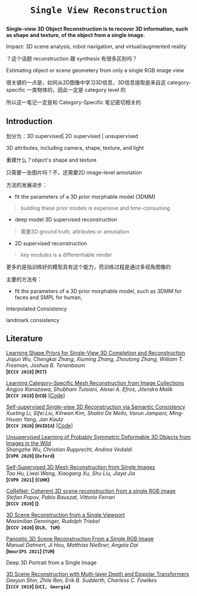 # <p align=center>`Single View Reconstruction`</p>

**Single-view 3D Object Reconstruction is to recover 3D information, such as shape and texture, of the object from a single image.**



Impact: 3D scene analysis, robot navigation, and virtual/augmented reality



？这个话题 reconstruction 跟 synthesis 有很多区别吗？





Estimating object or scene geometery from only a single RGB image view 



很关键的一点是，如何从2D图像中学习3D信息，3D信息提取是来自这 category-specific 一类物体的，因此一定是 category level 的



所以这一笔记一定是和 Category-Specific 笔记密切相关的



## Introduction

划分为：3D supervised| 2D supervised | unsupervised 



3D attributes, including camera, shape, texture, and light



重建什么？object's shape and texture

只需要一张图片吗？不，还需要2D image-level annotation

方法的发展进步：

- fit the parameters of a 3D prior morphable model (3DMM)

> building these prior models is expensive and time-consuming

- deep model 3D supervised reconstruction

> 需要3D ground truth, attributes or annotation

- 2D supervised reconstruction

> key modules is a differentiable render 





更多的是指训练好的模型具有这个能力，而训练过程是通过多视角图像的





主要的方法有：

- fit the parameters of a 3D prior morphable model, such as 3DMM for faces and SMPL for human,





Interpolated Consistency

landmark consistency





## Literature

<span id="ShapeHD"></span>
[Learning Shape Priors for Single-View 3D Completion and Reconstruction](https://arxiv.org/pdf/1809.05068.pdf)  
*Jiajun Wu, Chengkai Zhang, Xiuming Zhang, Zhoutong Zhang, William T. Freeman, Joshua B. Tenenbaum*  
**[`ECCV 2018`] (`MIT`)**

<span id="CMR"></span>
[Learning Category-Specific Mesh Reconstruction from Image Collections](https://arxiv.org/pdf/1803.07549.pdf)  
*Angjoo Kanazawa, Shubham Tulsiani, Alexei A. Efros, Jitendra Malik*  
**[`ECCV 2018`] (`UCB`)** [[Code](https://github.com/akanazawa/cmr)]

<span id="UMR"></span>
[Self-supervised Single-view 3D Reconstruction via Semantic Consistency](https://arxiv.org/pdf/2003.06473.pdf)  
*Xueting Li, Sifei Liu, Kihwan Kim, Shalini De Mello, Varun Jampani, Ming-Hsuan Yang, Jan Kautz*  
**[`ECCV 2020`] (`NVIDIA`)** [[Code](https://github.com/NVlabs/UMR)]

<span id="UnsupD"></span>
[Unsupervised Learning of Probably Symmetric Deformable 3D Objects from Images in the Wild](https://arxiv.org/pdf/1911.11130.pdf)  
*Shangzhe Wu, Christian Rupprecht, Andrea Vedaldi*  
**[`CVPR 2020`]  (`Oxford`)**

<span id="SMR"></span>
[Self-Supervised 3D Mesh Reconstruction from Single Images](https://openaccess.thecvf.com/content/CVPR2021/html/Hu_Self-Supervised_3D_Mesh_Reconstruction_From_Single_Images_CVPR_2021_paper.html)  
*Tao Hu, Liwei Wang, Xiaogang Xu, Shu Liu, Jiaya Jia*    
**[`CVPR 2021`]**	**(`CUHK`)**

[CoReNet: Coherent 3D scene reconstruction from a single RGB image](https://arxiv.org/abs/2004.12989)  
*Stefan Popov, Pablo Bauszat, Vittorio Ferrari*  
**[`ECCV 2020`] ()**

[3D Scene Reconstruction from a Single Viewport](https://www.ecva.net/papers/eccv_2020/papers_ECCV/papers/123670052.pdf)  
*Maximilian Denninger, Rudolph Triebel*  
**[`ECCV 2020`] (`DLR, TUM`)**

[Panoptic 3D Scene Reconstruction From a Single RGB Image](https://arxiv.org/pdf/2111.02444.pdf)  
*Manuel Dahnert, Ji Hou, Matthias Nießner, Angela Dai*  
**[`NeurIPS 2021`] (`TUM`)**

Deep 3D Portrait from a Single Image

[3D Scene Reconstruction with Multi-layer Depth and Epipolar Transformers]()  
*Daeyun Shin, Zhile Ren, Erik B. Sudderth, Charless C. Fowlkes*  
**[`ICCV 2019`] (`UCI, Georgia`)**







